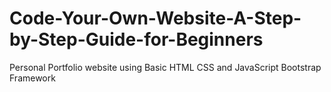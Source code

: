 # Code-Your-Own-Website-A-Step-by-Step-Guide-for-Beginners
Personal Portfolio website using Basic HTML CSS and JavaScript Bootstrap Framework 
